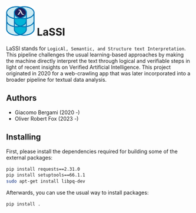 # <img src="extra/lassiLogo.svg" style="height:80px; width: auto;" alt="Logo: Credits to Oliver Robert Fox (2024)" /> LaSSI

LaSSI stands for `LogicAl, Semantic, and Structure text Interpretation`. This pipeline challenges the usual learning-based approaches by making the machine directly interpret the text through logical and verifiable steps in light of recent insights on Verified Artificial Intelligence. This project originated in 2020 for a web-crawling app that was later incorporated into a broader pipeline for textual data analysis.

## Authors

* Giacomo Bergami (2020 -)
* Oliver Robert Fox (2023 -)

## Installing

First, please install the dependencies required for building some of the external packages:

```bash
pip install requests==2.31.0 
pip install setuptools==66.1.1
sudo apt-get install libpq-dev
```

Afterwards, you can use the usual way to install packages:

```bash
pip install .
```
